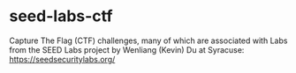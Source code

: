 # seed-labs-ctf
Capture The Flag (CTF) challenges, many of which are associated with Labs from the SEED Labs project by Wenliang (Kevin) Du at Syracuse: https://seedsecuritylabs.org/
